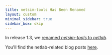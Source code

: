 ```yaml
---
title: netsim-tools Has Been Renamed
layout: custom
minimal_sidebar: true
sidebar_box: skip
---
```

In release 1.3, we [renamed *netsim-tools* to *netlab*](/2022/08/netsim-netlab.html).

You'll find the netlab-related blog posts [here](/series/netlab.html).
